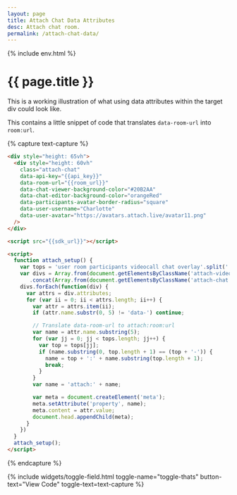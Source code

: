 ```yaml
---
layout: page
title: Attach Chat Data Attributes
desc: Attach chat room.
permalink: /attach-chat-data/
---
```

{% include env.html %}

# {{ page.title }}

This is a working illustration of what using data attributes within
the target div could look like.

This contains a little snippet of code that translates `data-room-url` into
`room:url`.

{% capture text-capture %}
```html
<div style="height: 65vh">
  <div style="height: 60vh"
    class="attach-chat"
    data-api-key="{{api_key}}"
    data-room-url="{{room_url}}"
    data-chat-viewer-background-color="#20B2AA"
    data-chat-editor-background-color="orangeRed"
    data-participants-avatar-border-radius="square"
    data-user-username="Charlotte"
    data-user-avatar="https://avatars.attach.live/avatar11.png"
  />
</div>

<script src="{{sdk_url}}"></script>

<script>
  function attach_setup() {
    var tops = 'user room participants videocall chat overlay'.split(' ');
    var divs = Array.from(document.getElementsByClassName('attach-videocall'))
       .concat(Array.from(document.getElementsByClassName('attach-chat')));
    divs.forEach(function(div) {
      var attrs = div.attributes;
      for (var ii = 0; ii < attrs.length; ii++) {
        var attr = attrs.item(ii);
        if (attr.name.substr(0, 5) != 'data-') continue;

        // Translate data-room-url to attach:room:url
        var name = attr.name.substring(5);
        for (var jj = 0; jj < tops.length; jj++) {
          var top = tops[jj];
          if (name.substring(0, top.length + 1) == (top + '-')) {
            name = top + ':' + name.substring(top.length + 1);
            break;
          }
        }
        var name = 'attach:' + name;

        var meta = document.createElement('meta');
        meta.setAttribute('property', name);
        meta.content = attr.value;
        document.head.appendChild(meta);
      }
    })
  }
  attach_setup();
</script>
```
{% endcapture %}

{% include widgets/toggle-field.html
   toggle-name="toggle-thats"
   button-text="View Code"
   toggle-text=text-capture %}

<div style="height: 65vh">
  <div style="height: 60vh"
    class="attach-chat"
    data-api-key="{{api_key}}"
    data-room-url="{{room_url}}"
    data-chat-viewer-background-color="#20B2AA"
    data-chat-editor-background-color="orangeRed"
    data-participants-avatar-border-radius="square"
    data-user-username="Charlotte"
    data-user-avatar="https://avatars.attach.live/avatar11.png"
  />
</div>

<script src="{{sdk_url}}"></script>

<script>
  function attach_setup() {
    var tops = 'user room participants videocall chat overlay'.split(' ');
    var divs = Array.from(document.getElementsByClassName('attach-videocall'))
       .concat(Array.from(document.getElementsByClassName('attach-chat')));
    divs.forEach(function(div) {
      var attrs = div.attributes;
      for (var ii = 0; ii < attrs.length; ii++) {
        var attr = attrs.item(ii);
        if (attr.name.substr(0, 5) != 'data-') continue;

        // Translate data-room-url to attach:room:url
        var name = attr.name.substring(5);
        for (var jj = 0; jj < tops.length; jj++) {
          var top = tops[jj];
          if (name.substring(0, top.length + 1) == (top + '-')) {
            name = top + ':' + name.substring(top.length + 1);
            break;
          }
        }
        var name = 'attach:' + name;

        var meta = document.createElement('meta');
        meta.setAttribute('property', name);
        meta.content = attr.value;
        document.head.appendChild(meta);
      }
    })
  }
  attach_setup();
</script>
